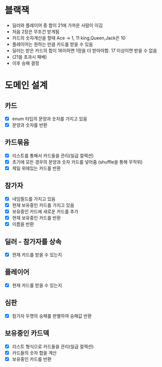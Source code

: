 # 블랙잭

- 딜러와 플레이어 중 합이 21에 가까운 사람이 이김
- 처음 2장은 무조건 받게됨
- 카드의 숫자계산을 할때 Ace -> 1, 11 king,Queen,Jack은 10
- 플레이어는 원하는 만큼 카드를 받을 수 있음
- 딜러는 받은 카드의 합이 16이하면 1장을 더 받아야함. 17 이상이면 받을 수 없음
- (21을 초과시 패배)
- 이후 승패 결정

# 도메인 설계

## 카드

- [x] enum 타입의 문양과 숫자를 가지고 있음
- [x] 문양과 숫자를 반환

## 카드묶음
- [x] 리스트를 통해서 카드들을 관리(일급 컬렉션)  
- [x] 초기에 모든 경우의 문양과 숫자 카드를 넣어줌 (shuffle을 통해 무작위)
- [x] 제일 위에있는 카드를 반환

## 참가자 
- [x] 네임필드를 가지고 있음 
- [x] 현재 보유중인 카드를 가지고 있음
- [x] 보유중인 카드에 새로운 카드를 추가
- [x] 현재 보유중인 카드를 반환
- [x] 이름을 반환

## 딜러 - 참가자를 상속
- [x] 현재 카드를 받을 수 있는지

## 플레이어
- [x] 현재 카드를 받을 수 있는지

## 심판 
- [x] 참가자 두명의 승패를 판별하여 승패값 반환

## 보유중인 카드덱
- [x] 리스트 형식으로 카드들을 관리(일급 컬렉션)
- [x] 카드들의 숫자 합을 계산
- [x] 보유중인 카드를 반환
